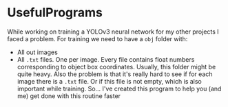 # UsefulPrograms
While working on training a YOLOv3 neural network for my other projects I faced a problem.
For training we need to have a `obj` folder with:
- All out images
- All `.txt` files. One per image. Every file contains float numbers corresponding to object box coordinates.
Usually, this folder might be quite heavy.
Also the problem is that it's really hard to see if for each image there is a `.txt` file. Or if this file is not empty, which is also important while training.
So... I've created this program to help you (and me) get done with this routine faster
